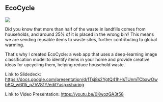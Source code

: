 <h2>EcoCycle</h2>

![](https://github.com/Delisha-Manuel/EcoCycle/blob/main/EcoCycleGif.gif)

Did you know that more than half of the waste in landfills comes from households, and around 25% of it is placed in the wrong bin? This means we are sending reusable items to waste sites, further contributing to global warming.

That's why I created EcoCycle: a web app that uses a deep-learning image classification model to identify items in your home and provide creative ideas for upcycling them, helping reduce household waste.

Link to Slidedeck: https://docs.google.com/presentation/d/1Tsj8s2YgtQ41hHsTUnmTCbxwOwbBQ_w6I15_pZhV81Y/edit?usp=sharing

Link to Video Presentation: https://youtu.be/0KwozGA3t58
